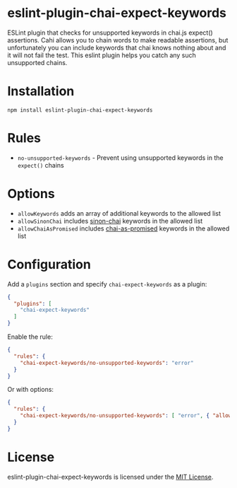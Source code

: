 # eslint-plugin-chai-expect-keywords

ESLint plugin that checks for unsupported keywords in chai.js expect() assertions. Cahi allows you to chain words to make readable assertions, but unfortunately you can include keywords that chai knows nothing about and it will not fail the test. This eslint plugin helps you catch any such unsupported chains.

# Installation

```
npm install eslint-plugin-chai-expect-keywords
```

# Rules

- `no-unsupported-keywords` - Prevent using unsupported keywords in the `expect()` chains

# Options

- `allowKeywords` adds an array of additional keywords to the allowed list
- `allowSinonChai` includes [sinon-chai](http://chaijs.com/plugins/sinon-chai/) keywords in the allowed list
- `allowChaiAsPromised` includes [chai-as-promised](https://github.com/domenic/chai-as-promised) keywords in the allowed list

# Configuration

Add a `plugins` section and specify `chai-expect-keywords` as a plugin:

```json
{
  "plugins": [
    "chai-expect-keywords"
  ]
}
```

Enable the rule:

```json
{
  "rules": {
    "chai-expect-keywords/no-unsupported-keywords": "error"
  }
}
```

Or with options:

```json
{
  "rules": {
    "chai-expect-keywords/no-unsupported-keywords": [ "error", { "allowKeywords": ["length"], "allowSinonChai": true, "allowChaiAsPromised": true } ]
  }
}
```

# License

eslint-plugin-chai-expect-keywords is licensed under the [MIT License](http://www.opensource.org/licenses/mit-license.php).
